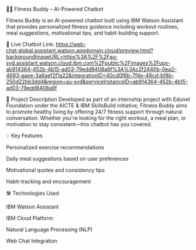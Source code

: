 🏋️‍♂️ Fitness Buddy – AI-Powered Chatbot

Fitness Buddy is an AI-powered chatbot built using IBM Watson Assistant that provides personalized fitness guidance including workout routines, meal suggestions, motivational tips, and habit-building support.

🔗 Live Chatbot Link: https://web-chat.global.assistant.watson.appdomain.cloud/preview.html?backgroundImageURL=https%3A%2F%2Fau-syd.assistant.watson.cloud.ibm.com%2Fpublic%2Fimages%2Fupx-ab914364-452b-4b15-ad03-79edd8408a9f%3A%3Ac2f2440b-0ea2-4693-aaee-3a6aef2f1a22&integrationID=40cd0f6b-7f4e-48cd-bf8b-250d22bb3dd4&region=au-syd&serviceInstanceID=ab914364-452b-4b15-ad03-79edd8408a9f

📄 Project Description
Developed as part of an internship project with Edunet Foundation under the AICTE & IBM SkillsBuild initiative, Fitness Buddy aims to promote healthy living by offering 24/7 fitness support through natural conversation. Whether you're looking for the right workout, a meal plan, or motivation to stay consistent—this chatbot has you covered.

💡 Key Features

Personalized exercise recommendations

Daily meal suggestions based on user preferences

Motivational quotes and consistency tips

Habit-tracking and encouragement


🛠️ Technologies Used

IBM Watson Assistant

IBM Cloud Platform

Natural Language Processing (NLP)

Web Chat Integration
